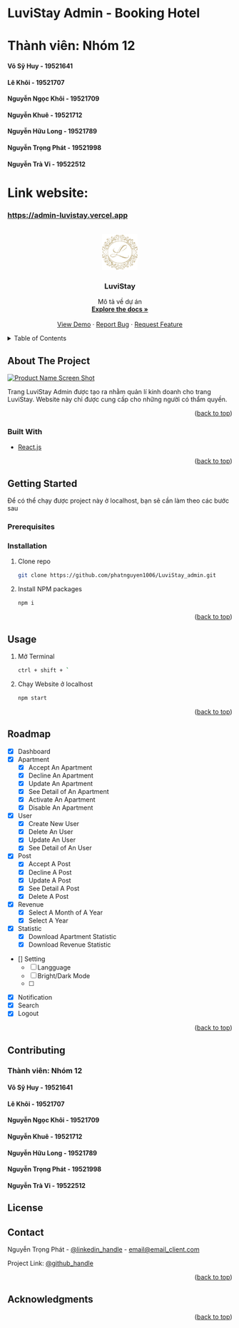 # LuviStay Admin - Booking Hotel

# Thành viên: Nhóm 12

#### Võ Sỹ Huy - 19521641 
#### Lê Khôi - 19521707
#### Nguyễn Ngọc Khôi - 19521709
#### Nguyễn Khuê - 19521712
#### Nguyễn Hữu Long - 19521789
#### Nguyễn Trọng Phát - 19521998
#### Nguyễn Trà Vi - 19522512

# Link website: 
### https://admin-luvistay.vercel.app
<div id="top"></div>
<!--
*** Thanks for checking out the Best-README-Template. If you have a suggestion
*** that would make this better, please fork the repo and create a pull request
*** or simply open an issue with the tag "enhancement".
*** Don't forget to give the project a star!
*** Thanks again! Now go create something AMAZING! :D
-->



<!-- PROJECT SHIELDS -->
<!--
*** I'm using markdown "reference style" links for readability.
*** Reference links are enclosed in brackets [ ] instead of parentheses ( ).
*** See the bottom of this document for the declaration of the reference variables
*** for contributors-url, forks-url, etc. This is an optional, concise syntax you may use.
*** https://www.markdownguide.org/basic-syntax/#reference-style-links
-->
<!-- [![Contributors][contributors-shield]][contributors-url]
[![Forks][forks-shield]][forks-url]
[![Stargazers][stars-shield]][stars-url]
[![Issues][issues-shield]][issues-url]
[![MIT License][license-shield]][license-url]
[![LinkedIn][linkedin-shield]][linkedin-url] -->



<!-- PROJECT LOGO -->
<br />
<div align="center">
  <a href="">
    <img src="public/images/logo-square-primary.png" alt="Logo" width="80" height="80">
  </a>

<h3 align="center">LuviStay</h3>

  <p align="center">
    Mô tả về dự án
    <br />
    <a href="https://github.com/github_username/repo_name"><strong>Explore the docs »</strong></a>
    <br />
    <br />
    <a href="https://github.com/github_username/repo_name">View Demo</a>
    ·
    <a href="https://github.com/github_username/repo_name/issues">Report Bug</a>
    ·
    <a href="https://github.com/github_username/repo_name/issues">Request Feature</a>
  </p>
</div>



<!-- TABLE OF CONTENTS -->
<details>
  <summary>Table of Contents</summary>
  <ol>
    <li>
      <a href="#about-the-project">About The Project</a>
      <ul>
        <li><a href="#built-with">Built With</a></li>
      </ul>
    </li>
    <li>
      <a href="#getting-started">Getting Started</a>
      <ul>
        <li><a href="#prerequisites">Prerequisites</a></li>
        <li><a href="#installation">Installation</a></li>
      </ul>
    </li>
    <li><a href="#usage">Usage</a></li>
    <li><a href="#roadmap">Roadmap</a></li>
    <li><a href="#contributing">Contributing</a></li>
    <li><a href="#license">License</a></li>
    <li><a href="#contact">Contact</a></li>
    <li><a href="#acknowledgments">Acknowledgments</a></li>
  </ol>
</details>



<!-- ABOUT THE PROJECT -->
## About The Project

[![Product Name Screen Shot][product-screenshot]](https://admin-luvistay.vercel.app)

Trang LuviStay Admin được tạo ra nhằm quản lí kinh doanh cho trang LuviStay. Website này chỉ được cung cấp cho những người có thẩm quyền.

<!-- `github_username`, `repo_name`, `twitter_handle`, `linkedin_username`, `email_client`, `email`, `project_title`, `project_description` -->

<p align="right">(<a href="#top">back to top</a>)</p>



### Built With

* [React.js](https://reactjs.org/)
<!-- * [Vue.js](https://vuejs.org/)
* [Angular](https://angular.io/)
* [Svelte](https://svelte.dev/)
* [Laravel](https://laravel.com)
* [Bootstrap](https://getbootstrap.com)
* [JQuery](https://jquery.com) -->

<p align="right">(<a href="#top">back to top</a>)</p>



<!-- GETTING STARTED -->
## Getting Started

Để có thể chạy được project này ở localhost, bạn sẽ cần làm theo các bước sau

### Prerequisites

<!-- This is an example of how to list things you need to use the software and how to install them.
* npm
  ```sh
  npm install npm@latest -g
  ``` -->

### Installation

<!-- 1. Get a free API Key at [https://example.com](https://example.com) -->
1. Clone repo
   ```sh
   git clone https://github.com/phatnguyen1006/LuviStay_admin.git
   ```
2. Install NPM packages
   ```sh
   npm i
   ```
<!-- 4. Enter your API in `config.js`
   ```js
   const API_KEY = 'ENTER YOUR API';
   ``` -->

<p align="right">(<a href="#top">back to top</a>)</p>



<!-- USAGE EXAMPLES -->
## Usage

<!-- Use this space to show useful examples of how a project can be used. Additional screenshots, code examples and demos work well in this space. You may also link to more resources.

_For more examples, please refer to the [Documentation](https://example.com)_ -->

1. Mở Terminal
    ```sh
    ctrl + shift + `
2. Chạy Website ở localhost
    ```sh
    npm start

<p align="right">(<a href="#top">back to top</a>)</p>



<!-- ROADMAP -->
## Roadmap

- [x] Dashboard
- [x] Apartment
    - [x] Accept An Apartment
    - [x] Decline An Apartment
    - [x] Update An Apartment
    - [x] See Detail of An Apartment
    - [x] Activate An Apartment
    - [x] Disable An Apartment
- [x] User
    - [x] Create New User
    - [x] Delete An User
    - [x] Update An User
    - [x] See Detail of An User
- [x] Post
    - [x] Accept A Post
    - [x] Decline A Post
    - [x] Update A Post
    - [x] See Detail A Post
    - [x] Delete A Post
- [x] Revenue
    - [x] Select A Month of A Year
    - [x] Select A Year
- [x] Statistic
    - [x] Download Apartment Statistic
    - [x] Download Revenue Statistic
- [] Setting
    - [ ] Langguage
    - [ ] Bright/Dark Mode
    - [ ] 
- [x] Notification
- [x] Search
- [x] Logout
<!-- See the [open issues](https://github.com/github_username/repo_name/issues) for a full list of proposed features (and known issues). -->

<p align="right">(<a href="#top">back to top</a>)</p>



<!-- CONTRIBUTING -->
## Contributing

### Thành viên: Nhóm 12

#### Võ Sỹ Huy - 19521641 
#### Lê Khôi - 19521707
#### Nguyễn Ngọc Khôi - 19521709
#### Nguyễn Khuê - 19521712
#### Nguyễn Hữu Long - 19521789
#### Nguyễn Trọng Phát - 19521998
#### Nguyễn Trà Vi - 19522512


<!-- LICENSE -->
## License

<!-- Distributed under the MIT License. See `LICENSE.txt` for more information.

<p align="right">(<a href="#top">back to top</a>)</p> -->

<!-- CONTACT -->
## Contact

Nguyễn Trọng Phát - [@linkedin_handle](https://www.linkedin.com/in/phatnguyen1006) - email@email_client.com

Project Link: [@github_handle](https://github.com/phatnguyen1006/LuviStay_admin.git)

<p align="right">(<a href="#top">back to top</a>)</p>



<!-- ACKNOWLEDGMENTS -->
## Acknowledgments

<!-- * []()
* []()
* []() -->

<p align="right">(<a href="#top">back to top</a>)</p>



<!-- MARKDOWN LINKS & IMAGES -->
<!-- https://www.markdownguide.org/basic-syntax/#reference-style-links -->
[contributors-shield]: https://img.shields.io/github/contributors/github_username/repo_name.svg?style=for-the-badge
[contributors-url]: https://github.com/github_username/repo_name/graphs/contributors
[forks-shield]: https://img.shields.io/github/forks/github_username/repo_name.svg?style=for-the-badge
[forks-url]: https://github.com/github_username/repo_name/network/members
[stars-shield]: https://img.shields.io/github/stars/github_username/repo_name.svg?style=for-the-badge
[stars-url]: https://github.com/github_username/repo_name/stargazers
[issues-shield]: https://img.shields.io/github/issues/github_username/repo_name.svg?style=for-the-badge
[issues-url]: https://github.com/github_username/repo_name/issues
[license-shield]: https://img.shields.io/github/license/github_username/repo_name.svg?style=for-the-badge
[license-url]: https://github.com/github_username/repo_name/blob/master/LICENSE.txt
[linkedin-shield]: https://img.shields.io/badge/-LinkedIn-black.svg?style=for-the-badge&logo=linkedin&colorB=555
[linkedin-url]: https://linkedin.com/in/linkedin_username
[product-screenshot]: public/images/ScreenShot_Project.png
